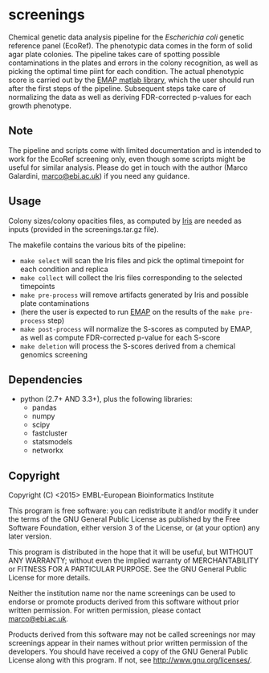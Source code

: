 screenings
=========

Chemical genetic data analysis pipeline for the *Escherichia coli*
genetic reference panel (EcoRef). The phenotypic data comes in the form of
solid agar plate colonies. The pipeline takes care of spotting possible contaminations
in the plates and errors in the colony recognition, as well as picking the optimal
time piint for each condition. The actual phenotypic score is carried out by
the [EMAP matlab library](https://genomebiology.biomedcentral.com/articles/10.1186/gb-2006-7-7-r63),
which the user should run after the first steps of the pipeline.
Subsequent steps take care of normalizing the data as well as deriving FDR-corrected p-values
for each growth phenotype.

Note
----

The pipeline and scripts come with limited documentation and is intended to work for the EcoRef
screening only, even though some scripts might be useful for similar analysis.
Please do get in touch with the author (Marco Galardini, marco@ebi.ac.uk) if you need any guidance.

Usage
-----

Colony sizes/colony opacities files, as computed by [Iris](https://github.com/critichu/Iris)
are needed as inputs (provided in the screenings.tar.gz file).

The makefile contains the various bits of the pipeline:
* `make select` will scan the Iris files and pick the optimal timepoint for each condition and replica
* `make collect` will collect the Iris files corresponding to the selected timepoints
* `make pre-process` will remove artifacts generated by Iris and possible plate contaminations
* (here the user is expected to run [EMAP](https://genomebiology.biomedcentral.com/articles/10.1186/gb-2006-7-7-r63) on the results of the `make pre-process` step)
* `make post-process` will normalize the S-scores as computed by EMAP, as well as compute FDR-corrected p-value for each S-score
* `make deletion` will process the S-scores derived from a chemical genomics screening

Dependencies
------------

* python (2.7+ AND 3.3+), plus the following libraries:
    * pandas
    * numpy
    * scipy
    * fastcluster
    * statsmodels
    * networkx

Copyright
---------

Copyright (C) <2015> EMBL-European Bioinformatics Institute

This program is free software: you can redistribute it and/or
modify it under the terms of the GNU General Public License as
published by the Free Software Foundation, either version 3 of
the License, or (at your option) any later version.

This program is distributed in the hope that it will be useful,
but WITHOUT ANY WARRANTY; without even the implied warranty of
MERCHANTABILITY or FITNESS FOR A PARTICULAR PURPOSE. See the
GNU General Public License for more details.

Neither the institution name nor the name screenings
can be used to endorse or promote products derived from
this software without prior written permission.
For written permission, please contact <marco@ebi.ac.uk>.

Products derived from this software may not be called screenings
nor may screenings appear in their names without prior written
permission of the developers. You should have received a copy
of the GNU General Public License along with this program.
If not, see <http://www.gnu.org/licenses/>.

